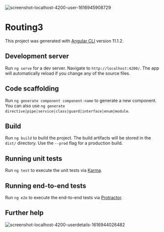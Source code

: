 ![screenshot-localhost-4200-user-1616945908729](https://user-images.githubusercontent.com/80150887/112758031-0ddc9a80-8fa1-11eb-80e1-991d4c6e7378.png)
# Routing3

This project was generated with [Angular CLI](https://github.com/angular/angular-cli) version 11.1.2.

## Development server

Run `ng serve` for a dev server. Navigate to `http://localhost:4200/`. The app will automatically reload if you change any of the source files.

## Code scaffolding

Run `ng generate component component-name` to generate a new component. You can also use `ng generate directive|pipe|service|class|guard|interface|enum|module`.

## Build

Run `ng build` to build the project. The build artifacts will be stored in the `dist/` directory. Use the `--prod` flag for a production build.

## Running unit tests

Run `ng test` to execute the unit tests via [Karma](https://karma-runner.github.io).

## Running end-to-end tests

Run `ng e2e` to execute the end-to-end tests via [Protractor](http://www.protractortest.org/).

## Further help

![screenshot-localhost-4200-userdetails-1616944026482](https://user-images.githubusercontent.com/80150887/112757076-f4395400-8f9c-11eb-9f85-b9c93399ca7a.png)


